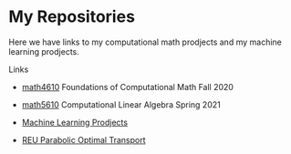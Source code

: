 # My Repositories

Here we have links to my computational math prodjects and my machine learning prodjects.

Links 

* [math4610](https://github.com/gebisthefallenhero/math4610) Foundations of Computational Math Fall 2020

* [math5610](https://github.com/gebisthefallenhero/math5610) Computational Linear Algebra Spring 2021

* [Machine Learning Prodjects](https://github.com/gebisthefallenhero/Machine_Learning)

* [REU Parabolic Optimal Transport](https://github.com/manuelarturosantana/ParabolicOptimalTransport)
